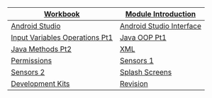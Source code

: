 |[Workbook](https://teachingmaterial.github.io/ELEE1146-COMP1836_Exercises/)| [Module Introduction](./content/ModuleIntroduction/moduleIntroduction.html)|
|----|---|
|[Android Studio](content/IntroductionToAndroidStudio/IntroductionToAndroidStudio.html)|[Android Studio Interface](content/AndroidStudioUserInterface/AndroidStudioUserInterface.md)|
|[Input Variables Operations Pt1]()|[Java OOP Pt1]()|
|[Java Methods Pt2]()|[XML]()|
|[Permissions]()|[Sensors 1]()|
|[Sensors 2]()|[Splash Screens]()
|[Development Kits]()|[Revision]()